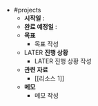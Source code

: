 - #projects
	- **시작일** :
	- **완료 예정일** :
	- **목표**
		- 목표 작성
	- LATER **진행 상황**
		- LATER 진행 상황 작성
	- **관련 자료**
		- [[리소스 1]]
	- **메모**
		- 메모 작성
